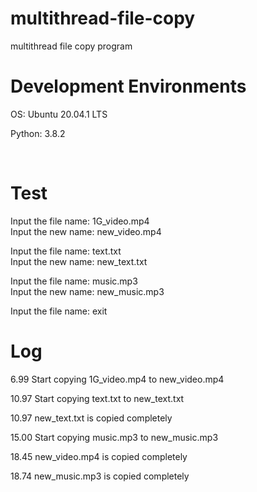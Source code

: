 # multithread-file-copy
multithread file copy program

# Development Environments
<p>OS: Ubuntu 20.04.1 LTS<p>
<p>Python: 3.8.2<p>
<br>
 
# Test
Input the file name: 1G_video.mp4<br>
Input the new name: new_video.mp4<br>

Input the file name: text.txt<br>
Input the new name: new_text.txt<br>

Input the file name: music.mp3<br>
Input the new name: new_music.mp3<br>

Input the file name: exit<br>

# Log

<p>6.99  Start copying 1G_video.mp4 to new_video.mp4<p>
<p>10.97 Start copying text.txt to new_text.txt<p>
<p>10.97 new_text.txt is copied completely<p>
<p>15.00 Start copying music.mp3 to new_music.mp3<p>
<p>18.45 new_video.mp4 is copied completely<p>
<p>18.74 new_music.mp3 is copied completely<p>


